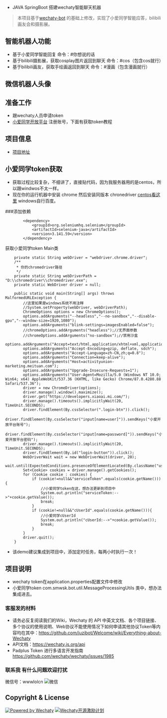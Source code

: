 * JAVA SpringBoot 搭建wechaty智能聊天机器
> 本项目基于[wechaty-bot](https://github.com/smwsk/wechaty-bot) 的基础上修改，实现了小爱同学智能应答，bilibili画友会和摄影展。
## 智能机器人功能
* 基于小爱同学智能回复 命令：#你想说的话
* 基于bilibili摄影展，获取cosplay图片返回到聊天 命令：#cos（包含cos就行）
* 基于bilibili画友，获取手绘画返回到聊天 命令：#漫画（包含漫画就行）
## 微信机器人头像


## 准备工作
* 跟wechaty人员申请token
* [小爱同学开放平台](https://developers.xiaoai.mi.com/) 注册账号，下面有获取token教程

## 项目信息
* [项目地址]() 

## 小爱同学token获取
* 获取过程比较复杂，不细讲了，直接贴代码，因为我服务器用的是centos，所以跟windwos不太一样。
* 现在你的运行机器中安装 chrome 然后安装同版本 chronedriver [centos看这里](https://blog.csdn.net/herobacking/article/details/80276060) windows自行百度。

###添加依赖
```
        <dependency>
            <groupId>org.seleniumhq.selenium</groupId>
            <artifactId>selenium-java</artifactId>
            <version>3.141.59</version>
        </dependency>
```
获取小爱同学token Main类
```
    private static String webDriver = "webdriver.chrome.driver";
    /**
     * 你的chromedriver路径
     */
    private static String webDriverPath = "D:\\chromedriver\\chromedriver.exe";
    private static WebDriver driver = null;

    public static void main(String[] args) throws MalformedURLException {
        //这里如果是windows系统不用注释
        //System.setProperty(webDriver, webDriverPath);
        ChromeOptions options = new ChromeOptions();
        options.addArguments("--headless","--no-sandbox","--disable-gpu","--window-size=1920,1080");
        options.addArguments("blink-settings=imagesEnabled=false");
        //chromeOptions.addArguments("headless");//无界面参数
        //chromeOptions.addArguments("no-sandbox");//禁用沙盒
        options.addArguments("Accept=text/html,application/xhtml+xml,application/xml;q=0.9,image/webp,*/*;q=0.8");
        options.addArguments("Accept-Encoding=gzip, deflate, sdch");
        options.addArguments("Accept-Language=zh-CN,zh;q=0.8");
        options.addArguments("Connection=keep-alive");
        options.addArguments("Host=activityunion-marketing.meituan.com");
        options.addArguments("Upgrade-Insecure-Requests=1");
        options.addArguments("User-Agent=Mozilla/5.0 (Windows NT 10.0; Win64; x64) AppleWebKit/537.36 (KHTML, like Gecko) Chrome/87.0.4280.88 Safari/537.36");
        driver = new ChromeDriver(options);
        driver.manage().window().maximize();
        driver.get("https://developers.xiaoai.mi.com/");
        driver.manage().timeouts().implicitlyWait(20, TimeUnit.SECONDS);
        driver.findElement(By.cssSelector(".login-btn")).click();
        driver.findElement(By.cssSelector("input[name=user]")).sendKeys("小爱开放平台账号");
        driver.findElement(By.cssSelector("input[name=password]")).sendKeys("小爱开放平台密码");
        driver.manage().timeouts().implicitlyWait(20, TimeUnit.SECONDS);
        driver.findElement(By.id("login-button")).click();
        WebDriverWait wait = new WebDriverWait(driver, 20);
        wait.until(ExpectedConditions.presenceOfElementLocated(By.className("username")));
        Set<Cookie> cookies = driver.manage().getCookies();
        for (Cookie cookie : cookies) {
            if (cookie!=null&&"serviceToken".equals(cookie.getName())){
                //小爱同学token在这，想办法更新到项目中
                System.out.println("serviceToken:-->"+cookie.getValue());
                break;
            }
            if (cookie!=null&&"cUserId".equals(cookie.getName())){
                //小爱同学cUserId
                System.out.println("cUserId:-->"+cookie.getValue());
                break;
            }
        }
        driver.quit();
    }
```
* 该demo建议集成到项目中，添加定时任务，每两小时执行一次！

## 项目说明
* wechaty token在application.properties配置文件中修改
* 小爱同学token com.smwsk.bot.util.MessageProcessingUtils 类中，想办法集成进去。

### 客服发的材料
* 请务必反复阅读我们的Wiki，Wechaty 的 API 中英文文档、各个项目链接、多个协议的使用说明、Web协议不能使用情况下如何申请其他协议Token等内容均在其中：https://github.com/juzibot/Welcome/wiki/Everything-about-Wechaty
* API文档：https://wechaty.js.org/api
* Padplus Token 进行多语言开发指南 https://github.com/wechaty/wechaty/issues/1985

### 联系我 有什么问题欢迎打扰
微信号：wwwlolcn
![微信](http://47.112.21.193:9997/wx.jpg)

## Copyright & License
[![Powered by Wechaty](https://img.shields.io/badge/Powered%20By-Wechaty-green.svg)](https://github.com/chatie/wechaty)
[![Wechaty开源激励计划](https://img.shields.io/badge/Wechaty-开源激励计划-green.svg)](https://github.com/juzibot/Welcome/wiki/Everything-about-Wechaty)